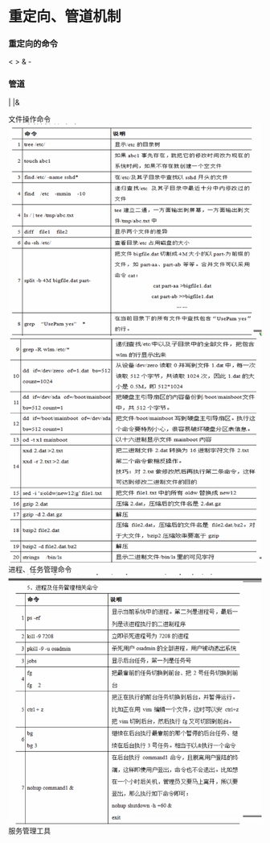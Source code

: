 
# 重定向、管道机制

### 重定向的命令  
< > & -
### 管道
|    |&
    


文件操作命令
![img_94.png](img_94.png)   
![img_95.png](img_95.png)    
进程、任务管理命令
![img_96.png](img_96.png)   
服务管理工具      



